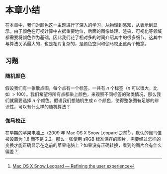 # 本章小结

在本章中，我们对颜色这一主题进行了深入的学习，从物理到感知，从表示到显示。由于颜色在可视计算中占据重要地位，后面的图像处理、渲染、可视化等领域都需要将颜色作为基础，因此我们花了相对多的时间介绍其中的很多细节。这其中与算法关系最大的，也是相对复杂的，是颜色空间和伽马校正这两个概念。

## 习题

### 随机颜色

假设我们有一张散点图，每个点有一个标签，一共有 $n$ 个标签（$n$ 可以很大，比如 $>100$）。我们希望将所有点都染上颜色，来观察不同标签的聚类情况，那么我们就需要选择 $n$ 个颜色。假设我们想随机生成 $n$ 个颜色，使得整张图有足够的辨识性，可以有什么样的随机算法？

### 伽马校正

在早期的苹果电脑上（2009 年 Mac OS X Snow Leopard 之前[^mac]），默认的伽马值被设置为 1.8 而不是 2.2。那么一张使用 sRGB 标准保存的图片，需要经过怎样的变换才能正确显示在之前的苹果电脑上？如果没有正确转换，看到的图片会有什么偏差？

[^mac]: [Mac OS X Snow Leopard — Refining the user experience](https://web.archive.org/web/20090611013951/http://www.apple.com/macosx/refinements/enhancements-refinements.html)